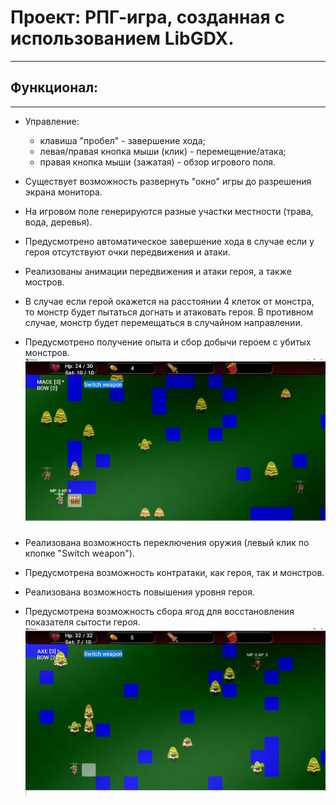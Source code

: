 # Проект: РПГ-игра, созданная с использованием LibGDX.
___
## Функционал:
___
* Управление:
  - клавиша "пробел" - завершение хода;
  - левая/правая кнопка мыши (клик) - перемещение/атака;
  - правая кнопка мыши (зажатая) - обзор игрового поля.
* Существует возможность развернуть "окно" игры до разрешения экрана монитора.
* На игровом поле генерируются разные участки местности (трава, вода, деревья).
* Предусмотрено автоматическое завершение хода в случае если 
  у героя отсутствуют очки передвижения и атаки.
* Реализованы анимации передвижения и атаки героя, а также мостров.
* В случае если герой окажется на расстоянии 4 клеток от монстра, то монстр будет пытаться
  догнать и атаковать героя. В противном случае, монстр будет перемещаться в случайном
  направлении.
* Предусмотрено получение опыта и сбор добычи героем с убитых монстров.
![](screenshots/game.jpg)
  
* Реализована возможность переключения оружия (левый клик по кпопке "Switch weapon").
* Предусмотрена возможность контратаки, как героя, так и монстров.
* Реализована возможность повышения уровня героя.   
* Предусмотрена возможность сбора ягод для восстановления показателя
  сытости героя.
![](screenshots/berries_and_level_up.jpg)